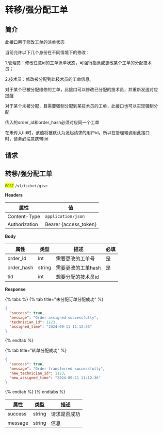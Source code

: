 # 转移/强分配工单

## 简介

此接口用于修改工单的派单状态

当前允许以下几个身份在不同情境下的修改：

1.管理员：修改任意id的工单派单状态，可强行指派或更改某个工单的分配技术员；

2.技术员：修改被分配到此技术员的工单信息。

对于某个已被分配维修的工单，此接口可以修改已分配的技术员，并重新发送对应提醒

对于某个未被分配，且需要强制分配到某技术员的工单，此接口也可以实现强制分配

传入的order\_id和order\_hash必须对应同一个工单

在未传入tid时，该值将被默认为发起请求的用户id。所以在管理端调用此接口时，请务必注意携带tid

## &#x20;请求

## 转移/强分配工单

<mark style="color:green;">`POST`</mark> `/v1/ticket/give`

**Headers**

| 属性            | 值                      |
| ------------- | ---------------------- |
| Content-Type  | `application/json`     |
| Authorization | Bearer {access\_token} |

**Body**

| 属性          | 类型     | 描述          | 必填 |
| ----------- | ------ | ----------- | -- |
| order\_id   | int    | 需要更改的工单号    | 是  |
| order\_hash | string | 需要更改的工单hash | 是  |
| tid         | int    | 想要分配的技术员id  |    |

**Response**

{% tabs %}
{% tab title="未分配订单分配成功" %}
```json
{
  "success": true,
  "message": "Order assigned successfully",
  "technician_id": 1123,
  "assigned_time": "2024-09-11 11:12:36"
}
```
{% endtab %}

{% tab title="转单分配成功" %}
```json
{
  "success": true,
  "message": "Order transferred successfully",
  "new_technician_id": 1123,
  "new_assigned_time": "2024-09-11 11:12:36"
}
```
{% endtab %}
{% endtabs %}

| 属性      | 类型     | 描述     |
| ------- | ------ | ------ |
| success | string | 请求是否成功 |
| message | string | 信息     |
